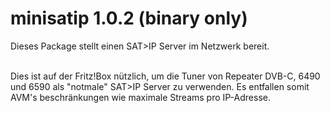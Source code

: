 # minisatip 1.0.2 (binary only)

Dieses Package stellt einen SAT>IP Server im Netzwerk bereit.<br>
<br>

Dies ist auf der Fritz!Box nützlich, um die Tuner von Repeater DVB-C, 6490 und 6590 als "notmale" SAT>IP Server zu verwenden.
Es entfallen somit AVM's beschränkungen wie maximale Streams pro IP-Adresse.

